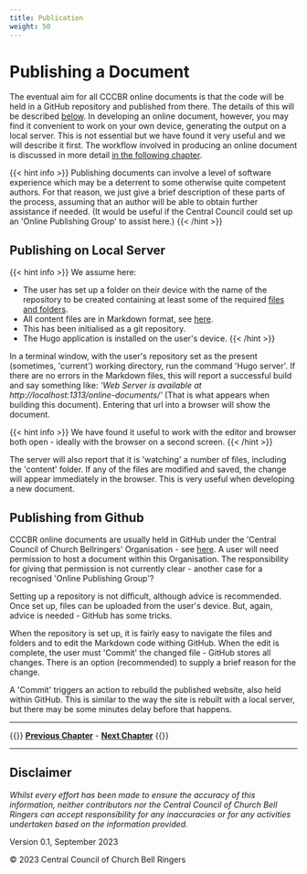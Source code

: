 ```yaml
---
title: Publication
weight: 50
---
```


# Publishing a Document

The eventual aim for all CCCBR online documents is that the code will be held in a GitHub repository and published from there. The details of this will be described [below](#publishing-from-github). In developing an online document, however, you may find it convenient to work on your own device, generating the output on a local server. This is not essential but we have found it very  useful and we will describe it first. The workflow involved in producing an online document is discussed in more detail [in the following chapter](../060-workflow).

{{< hint info >}}
Publishing documents can involve a level of software experience which may be a deterrent to some otherwise quite competent authors. For that reason, we just give a brief description of these parts of the process, assuming that an author will be able to obtain further assistance if needed. (It would be useful if the Central Council could set up an 'Online Publishing Group' to assist here.)
{{< /hint >}}

## Publishing on Local Server

{{< hint info >}}
We assume here:
 - The user has set up a folder on their device with the name of the repository to be created containing at least some of the required [files and folders](../015-files-and-folders).
 - All content files are in Markdown format, see [here](../020-markdown).
 - This has been initialised as a git repository.
 - The Hugo application is installed on the user's device.
{{< /hint >}}

In a terminal window, with the user's repository set as the present (sometimes, 'current') working directory, run the command 'Hugo server'. If there are no errors in the Markdown files, this will report a successful build and say something like: *'Web Server is available at http://localhost:1313/online-documents/'* (That is what appears when building this document). Entering that url into a browser will show the document.

{{< hint info >}}
We have found it useful to work with the editor and browser both open - ideally with the browser on a second screen.
{{< /hint >}}

The server will also report that it is 'watching' a number of files, including the 'content' folder. If any of the files are modified and saved, the change will appear immediately in the browser. This is very useful when developing a new document.

## Publishing from Github

CCCBR online documents are usually held in GitHub under the 'Central Council of Church Bellringers' Organisation - see [here](https://github.com/cccbr). A user will need permission to host a document within this Organisation. The responsibility for giving that permission is not currently clear - another case for a recognised 'Online Publishing Group'?

Setting up a repository is not difficult, although advice is recommended. Once set up, files can be uploaded from the user's device. But, again, advice is needed - GitHub has some tricks. 

When the repository is set up, it is fairly easy to navigate the files and folders and to edit the Markdown code withing GitHub. When the edit is complete, the user must 'Commit' the changed file - GitHub stores all changes. There is an option (recommended) to supply a brief reason for the change.

A 'Commit' triggers an action to rebuild the published website, also held within GitHub. This is similar to the way the site is rebuilt with a local server, but there may be some minutes delay before that happens.

----

{{<hint info>}}
**[Previous Chapter](../040-navigation-menus/)** - **[Next Chapter](../060-workflow)**
{{</hint>}}

----

## Disclaimer
 
*Whilst every effort has been made to ensure the accuracy of this information, neither contributors nor the Central Council of Church Bell Ringers can accept responsibility for any inaccuracies or for any activities undertaken based on the information provided.*

Version 0.1, September 2023

© 2023 Central Council of Church Bell Ringers
